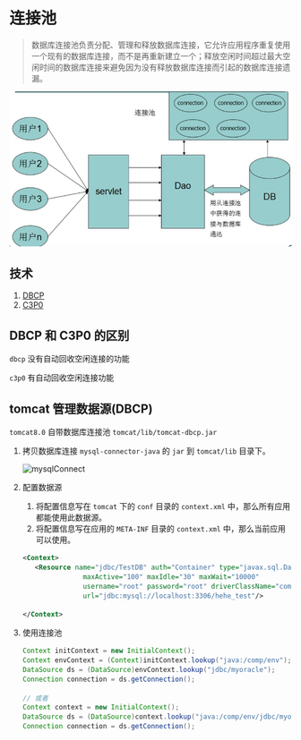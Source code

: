 # 连接池

> 数据库连接池负责分配、管理和释放数据库连接，它允许应用程序重复使用一个现有的数据库连接，而不是再重新建立一个；释放空闲时间超过最大空闲时间的数据库连接来避免因为没有释放数据库连接而引起的数据库连接遗漏。

![connectionPool](images/connectionPool.png)

## 技术

1. [DBCP](dbcp)
2. [C3P0](c3p0)

## DBCP 和 C3P0 的区别

`dbcp` 没有自动回收空闲连接的功能

`c3p0` 有自动回收空闲连接功能

## tomcat 管理数据源(DBCP)

`tomcat8.0`  自带数据库连接池 `tomcat/lib/tomcat-dbcp.jar`

1. 拷贝数据库连接 `mysql-connector-java` 的 `jar` 到 `tomcat/lib` 目录下。

   ![mysqlConnect](D:\project\java-study\connection-pool\images\mysqlConnectorJava.jpg)

2. 配置数据源

   1. 将配置信息写在 `tomcat` 下的 `conf` 目录的 `context.xml` 中，那么所有应用都能使用此数据源。
   2. 将配置信息写在应用的 `META-INF` 目录的 `context.xml` 中，那么当前应用可以使用。

   ```xml
   <Context>
   	  <Resource name="jdbc/TestDB" auth="Container" type="javax.sql.DataSource"
                  maxActive="100" maxIdle="30" maxWait="10000"
                  username="root" password="root" driverClassName="com.mysql.jdbc.Driver"
                  url="jdbc:mysql://localhost:3306/hehe_test"/>
   	
   </Context>
   ```

3. 使用连接池

   ```java
   Context initContext = new InitialContext();
   Context envContext = (Context)initContext.lookup("java:/comp/env");
   DataSource ds = (DataSource)envContext.lookup("jdbc/myoracle");
   Connection connection = ds.getConnection();
   
   // 或者
   Context context = new InitialContext();
   DataSource ds = (DataSource)context.lookup("java:/comp/env/jdbc/myoracle");
   Connection connection = ds.getConnection();
   ```

   